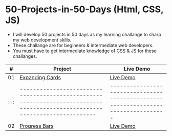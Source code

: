 # 50-Projects-in-50-Days (Html, CSS, JS)

- I will develop 50 projects in 50 days as my learning challange to sharp my web development skills.
- These challange are for begineers & intermediate web developers.
- You must have to get intermediate knowledge of CSS & JS for these challanges.

|  #  | Project                                                                                                                     | Live Demo                                                                         |
| :-: | --------------------------------------------------------------------------------------------------------------------------- | --------------------------------------------------------------------------------- |
| 01  | [Expanding Cards]()                             | [Live Demo](https://expandingcards-p1.netlify.app)
 | :-: | --------------------------------------------------------------------------------------------------------------------------- | --------------------------------------------------------------------------------- |
| 02  | [Progress Bars]()                             | [Live Demo](https://progress-bar-p2.netlify.app)
 
